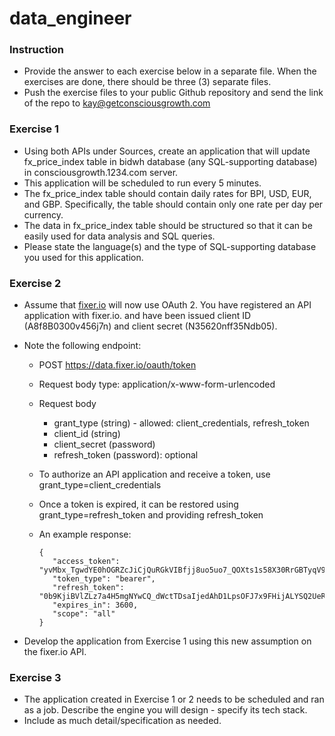 # data_engineer

### Instruction

- Provide the answer to each exercise below in a separate file. When the exercises are done, there should be three (3) separate files.
- Push the exercise files to your public Github repository and send the link of the repo to kay@getconsciousgrowth.com


### Exercise 1

- Using both APIs under Sources, create an application that will update fx_price_index table in bidwh database (any SQL-supporting database) in consciousgrowth.1234.com server.
- This application will be scheduled to run every 5 minutes.
- The fx_price_index table should contain daily rates for BPI, USD, EUR, and GBP. Specifically, the table should contain only one rate per day per currency.
- The data in fx_price_index table should be structured so that it can be easily used for data analysis and SQL queries.
- Please state the language(s) and the type of SQL-supporting database you used for this application.

### Exercise 2

- Assume that [fixer.io](http://fixer.io) will now use OAuth 2. You have registered an API application with fixer.io. and have been issued client ID (A8f8B0300v456j7n) and client secret (N35620nff35Ndb05).
- Note the following endpoint:
    - POST https://data.fixer.io/oauth/token
    - Request body type: application/x-www-form-urlencoded
    - Request body
        - grant_type (string) - allowed: client_credentials, refresh_token
        - client_id (string)
        - client_secret (password)
        - refresh_token (password): optional
    - To authorize an API application and receive a token, use grant_type=client_credentials
    - Once a token is expired, it can be restored using grant_type=refresh_token and providing refresh_token
    - An example response:

        ```
        {
           "access_token": "yvMbx_TgwdYE0hOGRZcJiCjQuRGkVIBfjj8uo5uo7_QOXts1s58X30RrGBTyqV9h26SUHcZPNbZ",
           "token_type": "bearer",
           "refresh_token": "0b9KjiBVlZLz7a4H5mgNYwCQ_dWctTDsaIjedAhD1LpsOFJ7x9FHijALYSQ2UeRq5VEVYEaGf6",
           "expires_in": 3600,
           "scope": "all"
        }
        ```

- Develop the application from Exercise 1 using this new assumption on the fixer.io API.

### Exercise 3

- The application created in Exercise 1 or 2 needs to be scheduled and ran as a job. Describe the engine you will design - specify its tech stack. 
- Include as much detail/specification as needed.
